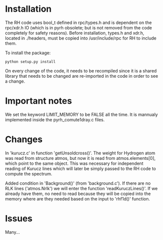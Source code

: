 # Installation

The RH code uses bool_t defined in rpc/types.h and is dependent on the
rpc/xdr.h IO (which is in pyrh obsolete; but is not removed from the code
completely for safety reasons). Before installation, types.h and xdr.h,
located in ./headers, must be copied into /usr/include/rpc for RH to include
them.

To install the package:

	python setup.py install

On every change of the code, it needs to be recompiled since it is a shared
library that needs to be changed are re-imported in the code in order to see
a change.

# Important notes

We set the keyword LIMIT_MEMORY to be FALSE all the time. It is mannualy
implemented inside the pyrh_comute1dray.c files.

# Changes

In 'kurucz.c' in function 'getUnsoldcross()'. The weight for Hydrogen atom 
was read from structure atmos, but now it is read from atmos.elements[0], which
point to the same object. This was necessary for independent reading of
Kurucz lines which will later be simply passed to the RH code to compute the
spectrum.

Added condition in 'Background()' (from 'background.c'). If there are no
RLK lines ('atmos.Nrlk') we will enter the function 'readKuruczLines()'. If we
already have them, no need to read because they will be copied into the memory 
where are they needed based on the input to 'rhf1d()' function.

# Issues

Many...